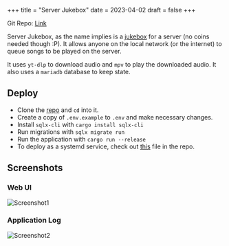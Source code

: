 +++
title = "Server Jukebox"
date = 2023-04-02
draft = false
+++

Git Repo: [Link](https://github.com/berinaniesh/server-jukebox)

Server Jukebox, as the name implies is a [jukebox](https://en.wikipedia.org/wiki/Jukebox) for a server (no coins needed though :P). It allows anyone on the local network (or the internet) to queue songs to be played on the server. 

It uses `yt-dlp` to download audio and `mpv` to play the downloaded audio. It also uses a `mariadb` database to keep state. 

## Deploy

+ Clone the [repo](https://github.com/berinaniesh/server-jukebox) and `cd` into it. 
+ Create a copy of `.env.example` to `.env` and make necessary changes. 
+ Install `sqlx-cli` with `cargo install sqlx-cli`
+ Run migrations with `sqlx migrate run`
+ Run the application with `cargo run --release`
+ To deploy as a systemd service, check out [this](https://github.com/berinaniesh/server-jukebox/blob/main/jukebox.service) file in the repo.

## Screenshots

### Web UI
![Screenshot1](/server_jukebox1.png)

### Application Log
![Screenshot2](/server_jukebox2.png)
